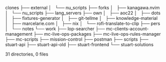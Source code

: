 clones
├── external
│   └── nu_scripts
├── forks
│   ├── kanagawa.nvim
│   └── nu_scripts
├── lang_servers
├── own
│   ├── aoc22
│   ├── dots
│   ├── fixtures-generator
│   ├── git-tellme
│   ├── knowledge-material
│   ├── marcelarie.com
│   ├── nix
│   └── rofi-translate-to-clip
├── pers
│   └── notes
└── work
    ├── lop-searcher
    ├── mc-clients-account-management
    ├── mc-live-ops-packages
    ├── mc-live-ops-rules-manager
    ├── mc-scripts
    ├── mission-control
    ├── postman
    ├── scripts
    ├── stuart-api
    ├── stuart-api-old
    ├── stuart-frontend
    └── stuart-solutions

31 directories, 0 files
